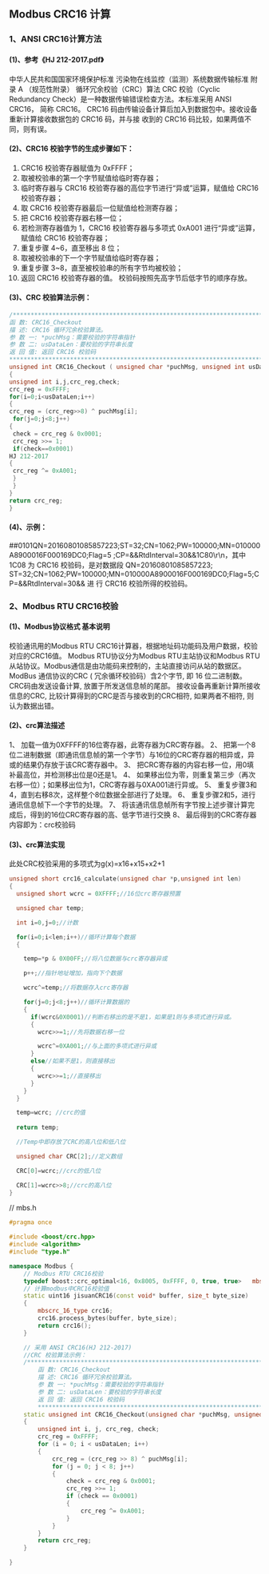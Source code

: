 ## Modbus CRC16 计算

###  1、ANSI CRC16计算方法
#### (1)、参考《HJ 212-2017.pdf》
中华人民共和国国家环境保护标准  污染物在线监控（监测）系统数据传输标准
附 录 A 
（规范性附录） 
循环冗余校验（CRC）算法 
CRC 校验（Cyclic Redundancy Check）是一种数据传输错误检查方法。本标准采用 ANSI CRC16，
简称 CRC16。 
CRC16 码由传输设备计算后加入到数据包中。接收设备重新计算接收数据包的 CRC16 码，并与接
收到的 CRC16 码比较，如果两值不同，则有误。 

#### (2)、CRC16 校验字节的生成步骤如下： 
1) CRC16 校验寄存器赋值为 0xFFFF； 
2) 取被校验串的第一个字节赋值给临时寄存器； 
3) 临时寄存器与 CRC16 校验寄存器的高位字节进行“异或”运算，赋值给 CRC16 校验寄存器； 
4) 取 CRC16 校验寄存器最后一位赋值给检测寄存器； 
5) 把 CRC16 校验寄存器右移一位； 
6) 若检测寄存器值为 1，CRC16 校验寄存器与多项式 0xA001 进行“异或”运算，赋值给 CRC16
校验寄存器； 
7) 重复步骤 4~6，直至移出 8 位； 
8) 取被校验串的下一个字节赋值给临时寄存器； 
9) 重复步骤 3~8，直至被校验串的所有字节均被校验； 
10) 返回 CRC16 校验寄存器的值。 
校验码按照先高字节后低字节的顺序存放。

#### (3)、CRC 校验算法示例：
```cpp
/**************************************************************************************** 
函 数: CRC16_Checkout 
描 述: CRC16 循环冗余校验算法。
参 数 一: *puchMsg：需要校验的字符串指针
参 数 二: usDataLen：要校验的字符串长度
返 回 值: 返回 CRC16 校验码
****************************************************************************************/ 
unsigned int CRC16_Checkout ( unsigned char *puchMsg, unsigned int usDataLen ) 
{ 
unsigned int i,j,crc_reg,check; 
crc_reg = 0xFFFF; 
for(i=0;i<usDataLen;i++) 
{ 
crc_reg = (crc_reg>>8) ^ puchMsg[i]; 
 for(j=0;j<8;j++) 
{ 
 check = crc_reg & 0x0001; 
 crc_reg >>= 1; 
 if(check==0x0001) 
HJ 212-2017 
{ 
 crc_reg ^= 0xA001; 
 } 
 } 
} 
return crc_reg; 
} 
```

#### (4)、示例：
##0101QN=20160801085857223;ST=32;CN=1062;PW=100000;MN=010000A8900016F000169DC0;Flag=5
;CP=&&RtdInterval=30&&1C80\r\n，其中 1C08 为 CRC16 校验码，是对数据段 QN=20160801085857223; 
ST=32;CN=1062;PW=100000;MN=010000A8900016F000169DC0;Flag=5;CP=&&RtdInterval=30&& 进 行
CRC16 校验所得的校验码。

### 2、Modbus RTU CRC16校验
#### (1)、Modbus协议格式 基本说明
校验通讯用的Modbus RTU CRC16计算器，根据地址码功能码及用户数据，校验对应的CRC16值。
Modbus RTU协议分为Modbus RTU主站协议和Modbus RTU从站协议。Modbus通信是由功能码来控制的，主站直接访问从站的数据区。
ModBus 通信协议的CRC ( 冗余循环校验码）含2个字节, 即 16 位二进制数。CRC码由发送设备计算, 放置于所发送信息帧的尾部。
接收设备再重新计算所接收信息的CRC, 比较计算得到的CRC是否与接收到的CRC相符, 如果两者不相符, 则认为数据出错。

#### (2)、crc算法描述
1、  加载一值为0XFFFF的16位寄存器，此寄存器为CRC寄存器。
2、  把第一个8位二进制数据（即通讯信息帧的第一个字节）与16位的CRC寄存器的相异或，异或的结果仍存放于该CRC寄存器中。
3、  把CRC寄存器的内容右移一位，用0填补最高位，并检测移出位是0还是1。
4、  如果移出位为零，则重复第三步（再次右移一位）；如果移出位为1，CRC寄存器与0XA001进行异或。
5、  重复步骤3和4，直到右移8次，这样整个8位数据全部进行了处理。
6、  重复步骤2和5，进行通讯信息帧下一个字节的处理。
7、  将该通讯信息帧所有字节按上述步骤计算完成后，得到的16位CRC寄存器的高、低字节进行交换
8、  最后得到的CRC寄存器内容即为：crc校验码

#### (3)、crc算法实现
此处CRC校验采用的多项式为g(x)=x16+x15+x2+1
```cpp
unsigned short crc16_calculate(unsigned char *p,unsigned int len)
{
  unsigned short wcrc = 0XFFFF;//16位crc寄存器预置

  unsigned char temp;

  int i=0,j=0;//计数

  for(i=0;i<len;i++)//循环计算每个数据
  {

    temp=*p & 0X00FF;//将八位数据与crc寄存器异或

    p++;//指针地址增加，指向下个数据

    wcrc^=temp;//将数据存入crc寄存器

    for(j=0;j<8;j++)//循环计算数据的
    {
      if(wcrc&0X0001)//判断右移出的是不是1，如果是1则与多项式进行异或。
      {
        wcrc>>=1;//先将数据右移一位

        wcrc^=0XA001;//与上面的多项式进行异或
      }
      else//如果不是1，则直接移出
      {
        wcrc>>=1;//直接移出
      }
    }
  }

  temp=wcrc; //crc的值
  
  return temp;

  //Temp中即存放了CRC的高八位和低八位

  unsigned char CRC[2];//定义数组

  CRC[0]=wcrc;//crc的低八位

  CRC[1]=wcrc>>8;//crc的高八位
}
```
// mbs.h
```cpp
#pragma once

#include <boost/crc.hpp>
#include <algorithm>
#include "type.h"

namespace Modbus {
	// Modbus RTU CRC16校验
	typedef boost::crc_optimal<16, 0x8005, 0xFFFF, 0, true, true>	mbscrc_16_type;
	// 计算modbus中CRC16校验值
	static uint16 jisuanCRC16(const void* buffer, size_t byte_size)
	{
		mbscrc_16_type crc16;
		crc16.process_bytes(buffer, byte_size);
		return crc16();
	}

	// 采用 ANSI CRC16(HJ 212-2017)
	//CRC 校验算法示例：
	/****************************************************************************************
		函 数: CRC16_Checkout
		描 述: CRC16 循环冗余校验算法。
		参 数 一: *puchMsg：需要校验的字符串指针
		参 数 二: usDataLen：要校验的字符串长度
		返 回 值: 返回 CRC16 校验码
		****************************************************************************************/
	static unsigned int CRC16_Checkout(unsigned char *puchMsg, unsigned int usDataLen)
	{
		unsigned int i, j, crc_reg, check;
		crc_reg = 0xFFFF;
		for (i = 0; i < usDataLen; i++)
		{
			crc_reg = (crc_reg >> 8) ^ puchMsg[i];
			for (j = 0; j < 8; j++)
			{
				check = crc_reg & 0x0001;
				crc_reg >>= 1;
				if (check == 0x0001)
				{
					crc_reg ^= 0xA001;
				}
			}
		}
		return crc_reg;
	}

}
```

